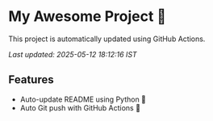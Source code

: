 # My Awesome Project 🚀

This project is automatically updated using GitHub Actions.

_Last updated: 2025-05-12 18:12:16 IST_

## Features
- Auto-update README using Python 🐍
- Auto Git push with GitHub Actions 🤖
